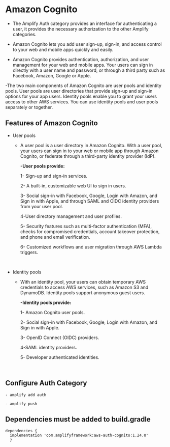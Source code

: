 # Amazon Cognito
  
  - The Amplify Auth category provides an interface for authenticating a user, it provides the necessary authorization to the other Amplify categories.

  - Amazon Cognito lets you add user sign-up, sign-in, and access control to your web and mobile apps quickly and easily.

  - Amazon Cognito provides authentication, authorization, and user management for your web and mobile apps. Your users can sign in directly with a user name and password, or through a third party such as Facebook, Amazon, Google or Apple.
  
  -The two main components of Amazon Cognito are user pools and identity pools. User pools are user directories that provide sign-up and sign-in options for your app users. Identity pools enable you to grant your users access to other AWS services. You can use identity pools and user pools separately or together.


## Features of Amazon Cognito

  * User pools

    - A user pool is a user directory in Amazon Cognito. With a user pool, your users can sign in to your web or mobile app through Amazon Cognito, or federate through a third-party identity provider (IdP).

      **-User pools provide:**
      
        1- Sign-up and sign-in services.
        
        2- A built-in, customizable web UI to sign in users.
        
        3- Social sign-in with Facebook, Google, Login with Amazon, and Sign in with Apple, and through SAML and OIDC identity providers from your user pool.
        
        4-User directory management and user profiles.
        
        5- Security features such as multi-factor authentication (MFA), checks for compromised credentials, account takeover protection, and phone and email verification.
        
        6- Customized workflows and user migration through AWS Lambda triggers.

<br>

  * Identity pools

    - With an identity pool, your users can obtain temporary AWS credentials to access AWS services, such as Amazon S3 and DynamoDB. Identity pools support anonymous guest users.

      **-Identity pools provide:**
      
        1- Amazon Cognito user pools.
        
        2- Social sign-in with Facebook, Google, Login with Amazon, and Sign in with Apple.
        
        3- OpenID Connect (OIDC) providers.
        
        4-SAML identity providers.
        
        5- Developer authenticated identities.

<br>

## Configure Auth Category

  ```
  - amplify add auth

  - amplify push
  ```

## Dependencies must be added to build.gradle

  ```
  dependencies {
    implementation 'com.amplifyframework:aws-auth-cognito:1.24.0'
    }
  ```